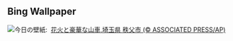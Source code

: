 ## Bing Wallpaper
![](https://www.bing.com/th?id=OHR.ChichibuFestival2024_JA-JP7708851590_UHD.jpg&w=1000)今日の壁紙: &nbsp;[花火と豪華な山車,埼玉県 秩父市 (© ASSOCIATED PRESS/AP)](https://www.bing.com/th?id=OHR.ChichibuFestival2024_JA-JP7708851590_UHD.jpg)
<br><br/>
